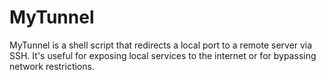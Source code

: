 # MyTunnel

MyTunnel is a shell script that redirects a local port to a remote server via SSH. It's useful for exposing local services to the internet or for bypassing network restrictions.
